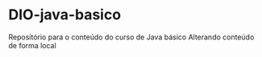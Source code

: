# DIO-java-basico
Repositório para o conteúdo do curso de Java básico
Alterando conteúdo de forma local